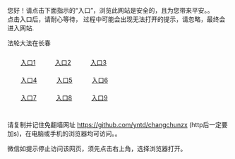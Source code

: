 您好！请点击下面指示的“入口”，浏览此网站是安全的，且为您带来平安。。 <br/>
点击入口后，请耐心等待， 过程中可能会出现无法打开的提示，请忽略，最终会进入网站. </br>

法轮大法在长春<br/>
<div style="padding:10px"><a style="margin:20px" target="_blank" href="https://d2mtjggf6it4za.cloudfront.net/2Qpsp?eqxpjgpv" id="ccLink1" rel="nofollow">入口1</a> <a target="_blank" style="margin:20px" href="https://d1p1g93t91n0xd.cloudfront.net/2Qpsp?oltmxt" id="ccLink2" rel="nofollow">入口2</a> <a style="margin:20px" target="_blank" href="https://d155bko2op2okc.cloudfront.net/2Qpsp?xrbee" id="ccLink3" rel="nofollow">入口3</a></div>

<div style="padding:10px" ><a style="margin:20px" target="_blank" href="https://d2mtjggf6it4za.cloudfront.net/2Qpsp?eqxpjgpv" id="ccLink4" rel="nofollow">入口4</a> <a style="margin:20px" href="https://d1p1g93t91n0xd.cloudfront.net/2Qpsp?oltmxt" target="_blank" id="ccLink5" rel="nofollow">入口5</a> <a style="margin:20px" href="https://d155bko2op2okc.cloudfront.net/2Qpsp?xrbee" target="_blank" id="ccLink6" rel="nofollow">入口6</a></div>

<div style="padding:10px"><a style="margin:20px" target="_blank" href="https://d2mtjggf6it4za.cloudfront.net/2Qpsp?eqxpjgpv" id="ccLink7" rel="nofollow">入口7</a> <a style="margin:20px" href="https://d1p1g93t91n0xd.cloudfront.net/2Qpsp?oltmxt" target="_blank" id="ccLink8" rel="nofollow">入口8</a> <a style="margin:20px" target="_blank" href="https://d155bko2op2okc.cloudfront.net/2Qpsp?xrbee" id="ccLink9" rel="nofollow">入口9</a></div>

<br/>



请复制并记住免翻墙网址 https://github.com/yntd/changchunzx (http后一定要加s)，在电脑或手机的浏览器均可访问。。<br/>

微信如提示停止访问该网页，须先点击右上角，选择浏览器打开。
